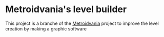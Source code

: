 # Metroidvania's level builder
This project is a branche of the [Metroidvania](https://github.com/Vb11620/metroidvania) project to improve the level creation by making a graphic software
